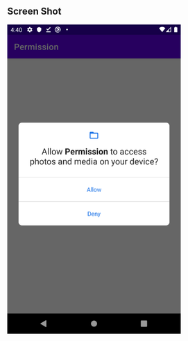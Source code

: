 ## Screen Shot
<img src="https://github.com/bilkeonur/AndroidExamples/blob/main/Java/Permission/app/src/main/res/drawable/screenshot.png" width="400">